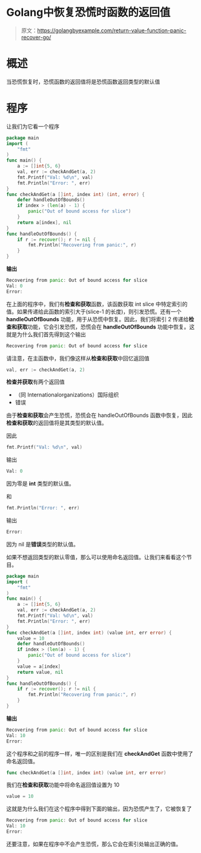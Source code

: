 # Golang中恢复恐慌时函数的返回值

> 原文：<https://golangbyexample.com/return-value-function-panic-recover-go/>

# **概述**

当恐慌恢复时，恐慌函数的返回值将是恐慌函数返回类型的默认值

# **程序**

让我们为它看一个程序

```go
package main
import (
    "fmt"
)
func main() {
    a := []int{5, 6}
    val, err := checkAndGet(a, 2)
    fmt.Printf("Val: %d\n", val)
    fmt.Println("Error: ", err)
}
func checkAndGet(a []int, index int) (int, error) {
    defer handleOutOfBounds()
    if index > (len(a) - 1) {
        panic("Out of bound access for slice")
    }
    return a[index], nil
}
func handleOutOfBounds() {
    if r := recover(); r != nil {
        fmt.Println("Recovering from panic:", r)
    }
}
```

**输出**

```go
Recovering from panic: Out of bound access for slice
Val: 0
Error: 
```

在上面的程序中，我们有**检查和获取**函数，该函数获取 int slice 中特定索引的值。如果传递给此函数的索引大于(slice-1 的长度)，则引发恐慌。还有一个 **handleOutOfBounds** 功能，用于从恐慌中恢复。因此，我们将索引 2 传递给**检查和获取**功能，它会引发恐慌，恐慌会在 **handleOutOfBounds** 功能中恢复。这就是为什么我们首先得到这个输出

```go
Recovering from panic: Out of bound access for slice
```

请注意，在主函数中，我们像这样从**检查和获取**中回忆返回值

```go
val, err := checkAndGet(a, 2)
```

**检查并获取**有两个返回值

*   （同 Internationalorganizations）国际组织
*   错误

由于**检查和获取**会产生恐慌，恐慌会在 handleOutOfBounds 函数中恢复，因此**检查和获取**的返回值将是其类型的默认值。

因此

```go
fmt.Printf("Val: %d\n", val)
```

输出

```go
Val: 0
```

因为零是 **int** 类型的默认值。

和

```go
fmt.Println("Error: ", err)
```

输出

```go
Error: 
```

因为 nil 是**错误**类型的默认值。

如果不想返回类型的默认零值，那么可以使用命名返回值。让我们来看看这个节目。

```go
package main
import (
    "fmt"
)
func main() {
    a := []int{5, 6}
    val, err := checkAndGet(a, 2)
    fmt.Printf("Val: %d\n", val)
    fmt.Println("Error: ", err)
}
func checkAndGet(a []int, index int) (value int, err error) {
    value = 10
    defer handleOutOfBounds()
    if index > (len(a) - 1) {
        panic("Out of bound access for slice")
    }
    value = a[index]
    return value, nil
}
func handleOutOfBounds() {
    if r := recover(); r != nil {
        fmt.Println("Recovering from panic:", r)
    }
}
```

**输出**

```go
Recovering from panic: Out of bound access for slice
Val: 10
Error: 
```

这个程序和之前的程序一样，唯一的区别是我们在 **checkAndGet** 函数中使用了命名返回值。

```go
func checkAndGet(a []int, index int) (value int, err error)
```

我们在**检查和获取**功能中将命名返回值设置为 10

```go
value = 10
```

这就是为什么我们在这个程序中得到下面的输出，因为恐慌产生了，它被恢复了

```go
Recovering from panic: Out of bound access for slice
Val: 10
Error: 
```

还要注意，如果在程序中不会产生恐慌，那么它会在索引处输出正确的值。